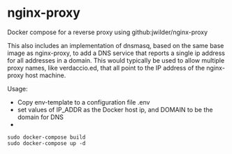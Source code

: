 # nginx-proxy
Docker compose for a reverse proxy using github:jwilder/nginx-proxy

This also includes an implementation of dnsmasq, based on the same base image as
nginx-proxy, to add a DNS service that reports a single ip address for all
addresses in a domain. This would typically be used to allow multiple proxy names,
like verdaccio.ed, that all point to the IP address of the nginx-proxy host machine.

Usage:
* Copy env-template to a configuration file .env
* set values of IP_ADDR as the Docker host ip, and DOMAIN to be the domain for DNS
* 
```
sudo docker-compose build
sudo docker-compose up -d
```
